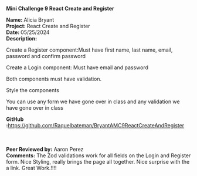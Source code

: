 <b>Mini Challenge 9 React Create and Register</b>

<b>Name: </b> Alicia Bryant<br>
<b>Project: </b>React Create and Register<br>
<b>Date: </b> 05/25/2024 <br>
<strong>Description: </strong><br>

Create a Register component:Must have first name, last name, email, password and confirm password<br>

Create a Login component: Must have email and password<br>

Both components must have validation.<br>

Style the components<br>

You can use any form we have gone over in class and any validation we have gone over in class<br>


<b>GitHub :</b>https://github.com/Raquelbateman/BryantAMC9ReactCreateAndRegister<br><br>
<br>
  

<b>Peer Reviewed by:</b> Aaron Perez <br>
<b>Comments:</b> The Zod validations work for all fields on the Login and Register form. Nice Styling, really brings the page all together. Nice surprise with the a link. Great Work.!!!! <br>

<br>
<br>
<br>
<br>
